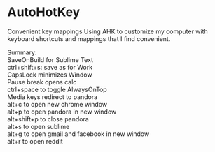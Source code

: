 # AutoHotKey
Convenient key mappings
Using AHK to customize my computer with keyboard shortcuts and mappings that I find convenient.

Summary:  
SaveOnBuild for Sublime Text  
ctrl+shift+s: save as for Work  
CapsLock minimizes Window  
Pause break opens calc  
ctrl+space to toggle AlwaysOnTop  
Media keys redirect to pandora  
alt+c to open new chrome window  
alt+p to open pandora in new window  
alt+shift+p to close pandora  
alt+s to open sublime  
alt+g to open gmail and facebook in new window  
alt+r to open reddit  
